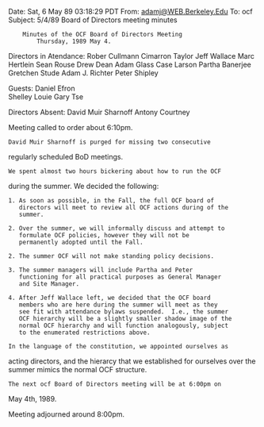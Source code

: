 Date: Sat, 6 May 89 03:18:29 PDT
From: adamj@WEB.Berkeley.Edu
To: ocf
Subject: 5/4/89 Board of Directors meeting minutes

	    Minutes of the OCF Board of Directors Meeting
			Thursday, 1989 May 4.

Directors in Atendance:
	Rober Cullmann
	Cimarron Taylor
	Jeff Wallace
	Marc Hertlein
	Sean Rouse
	Drew Dean
	Adam Glass
	Case Larson
	Partha Banerjee
	Gretchen Stude
	Adam J. Richter
	Peter Shipley

Guests:
	Daniel Efron	
	Shelley Louie
	Gary Tse

Directors Absent:
	David Muir Sharnoff
	Antony Courtney

Meeting called to order about 6:10pm.

	David Muir Sharnoff is purged for missing two consecutive
regularly scheduled BoD meetings.

	We spent almost two hours bickering about how to run the OCF
during the summer.  We decided the following:

	1. As soon as possible, in the Fall, the full OCF board of
	   directors will meet to review all OCF actions during of the
	   summer.

	2. Over the summer, we will informally discuss and attempt to
	   formulate OCF policies, however they will not be
	   permanently adopted until the Fall.

	2. The summer OCF will not make standing policy decisions.

	3. The summer managers will include Partha and Peter
	   functioning for all practical purposes as General Manager
	   and Site Manager.

	4. After Jeff Wallace left, we decided that the OCF board
	   members who are here during the summer will meet as they
	   see fit with attendance bylaws suspended.  I.e., the summer
	   OCF hierarchy will be a slightly smaller shadow image of the
	   normal OCF hierarchy and will function analogously, subject
	   to the enumerated restrictions above.

	In the language of the constitution, we appointed ourselves as
acting directors, and the hierarcy that we established for ourselves
over the summer mimics the normal OCF structure.

	The next ocf Board of Directors meeting will be at 6:00pm on
May 4th, 1989.

Meeting adjourned around 8:00pm.
